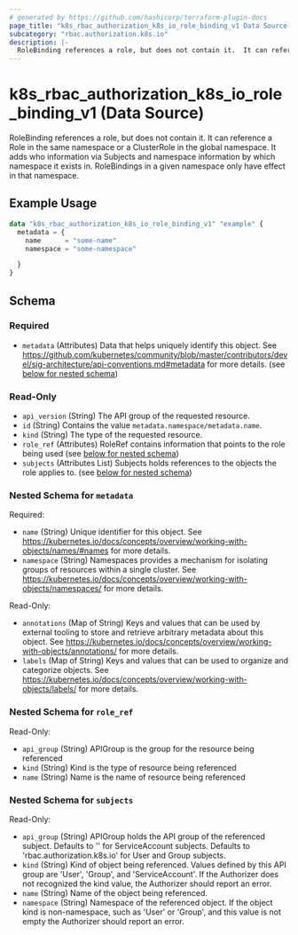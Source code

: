 ```yaml
---
# generated by https://github.com/hashicorp/terraform-plugin-docs
page_title: "k8s_rbac_authorization_k8s_io_role_binding_v1 Data Source - terraform-provider-k8s"
subcategory: "rbac.authorization.k8s.io"
description: |-
  RoleBinding references a role, but does not contain it.  It can reference a Role in the same namespace or a ClusterRole in the global namespace. It adds who information via Subjects and namespace information by which namespace it exists in.  RoleBindings in a given namespace only have effect in that namespace.
---
```


# k8s_rbac_authorization_k8s_io_role_binding_v1 (Data Source)

RoleBinding references a role, but does not contain it.  It can reference a Role in the same namespace or a ClusterRole in the global namespace. It adds who information via Subjects and namespace information by which namespace it exists in.  RoleBindings in a given namespace only have effect in that namespace.

## Example Usage

```terraform
data "k8s_rbac_authorization_k8s_io_role_binding_v1" "example" {
  metadata = {
    name      = "some-name"
    namespace = "some-namespace"

  }
}
```

<!-- schema generated by tfplugindocs -->
## Schema

### Required

- `metadata` (Attributes) Data that helps uniquely identify this object. See https://github.com/kubernetes/community/blob/master/contributors/devel/sig-architecture/api-conventions.md#metadata for more details. (see [below for nested schema](#nestedatt--metadata))

### Read-Only

- `api_version` (String) The API group of the requested resource.
- `id` (String) Contains the value `metadata.namespace/metadata.name`.
- `kind` (String) The type of the requested resource.
- `role_ref` (Attributes) RoleRef contains information that points to the role being used (see [below for nested schema](#nestedatt--role_ref))
- `subjects` (Attributes List) Subjects holds references to the objects the role applies to. (see [below for nested schema](#nestedatt--subjects))

<a id="nestedatt--metadata"></a>
### Nested Schema for `metadata`

Required:

- `name` (String) Unique identifier for this object. See https://kubernetes.io/docs/concepts/overview/working-with-objects/names/#names for more details.
- `namespace` (String) Namespaces provides a mechanism for isolating groups of resources within a single cluster. See https://kubernetes.io/docs/concepts/overview/working-with-objects/namespaces/ for more details.

Read-Only:

- `annotations` (Map of String) Keys and values that can be used by external tooling to store and retrieve arbitrary metadata about this object. See https://kubernetes.io/docs/concepts/overview/working-with-objects/annotations/ for more details.
- `labels` (Map of String) Keys and values that can be used to organize and categorize objects. See https://kubernetes.io/docs/concepts/overview/working-with-objects/labels/ for more details.


<a id="nestedatt--role_ref"></a>
### Nested Schema for `role_ref`

Read-Only:

- `api_group` (String) APIGroup is the group for the resource being referenced
- `kind` (String) Kind is the type of resource being referenced
- `name` (String) Name is the name of resource being referenced


<a id="nestedatt--subjects"></a>
### Nested Schema for `subjects`

Read-Only:

- `api_group` (String) APIGroup holds the API group of the referenced subject. Defaults to '' for ServiceAccount subjects. Defaults to 'rbac.authorization.k8s.io' for User and Group subjects.
- `kind` (String) Kind of object being referenced. Values defined by this API group are 'User', 'Group', and 'ServiceAccount'. If the Authorizer does not recognized the kind value, the Authorizer should report an error.
- `name` (String) Name of the object being referenced.
- `namespace` (String) Namespace of the referenced object.  If the object kind is non-namespace, such as 'User' or 'Group', and this value is not empty the Authorizer should report an error.
